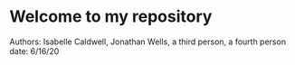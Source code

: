 # Welcome to my repository

Authors: Isabelle Caldwell, Jonathan Wells, a third person, a fourth person 
date: 6/16/20 

